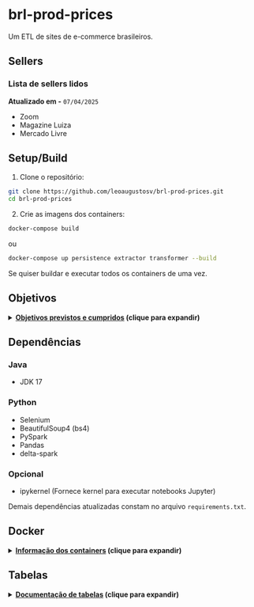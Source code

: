 # brl-prod-prices

Um ETL de sites de e-commerce brasileiros.

## Sellers

### Lista de sellers lidos

**Atualizado em -** ```07/04/2025```
- Zoom
- Magazine Luiza
- Mercado Livre


## Setup/Build

1. Clone o repositório:

```bash
git clone https://github.com/leoaugustosv/brl-prod-prices.git
cd brl-prod-prices
```

2. Crie as imagens dos containers:

```bash
docker-compose build
```

ou

```bash
docker-compose up persistence extractor transformer --build
```

Se quiser buildar e executar todos os containers de uma vez.



## Objetivos

<details>
<summary> <b><u>Objetivos previstos e cumpridos</u> (clique para expandir)</b>  </summary> 
<br/>

**Atualizado em -** ```11/04/2025```

1. Extrair informações variadas dos produtos mais vendidos em cada categoria de diferentes e-commerces brasileiros - **```(100%)```**. ✅
2. Transformar as informações extraídas em dataframes com dados relevantes [nome, preço, url, avaliações, etc] - **```(100%)```**. ✅
3. Ingestar os dataframes obtidos em tabelas delta locais bronze, particionadas por data [Products, Sellers] - **```(100%)```**. ✅
4. Possibilitar export de partições das tabelas delta para arquivos únicos [ATUALMENTE: CSV, Parquet] - **```(100%)```**. ✅
5. Ingestar tabela silver com um id único para cada produto, usando a chave URL - **```(100%)```**. ✅
6. Ingestar tabela silver com a última versão de cada produto por partição, usando a chave URL - **```(100%)```**. ✅
7. Ingestar tabela silver com a última versão de cada categoria, usando a chave URL - **```(100%)```**. ✅
8. Criar imagens para executar o ETL em diferentes containers Docker (armazenamento, extract, transform) - **```(100%)```**. ✅
9. Otimizar scraping para lidar com poucos recursos e OS instável - **```(100%)```**. ✅
10. Integrar projeto com a Cloud (GCP) - **(0%)**. ❌
- **OBS:** Ainda analisando como será feito e com quais objetivos.
11. Integrar ao projeto um modelo de aprendizado não supervisionado usando o algoritmo KMeans com os dados de produtos - **(0%)**. ❌
- **OBS:** Ainda analisando como será feito e com quais objetivos.

</details>

## Dependências

### Java

- JDK 17

### Python

- Selenium
- BeautifulSoup4 (bs4)
- PySpark
- Pandas
- delta-spark


### Opcional

- ipykernel (Fornece kernel para executar notebooks Jupyter)

Demais dependências atualizadas constam no arquivo ```requirements.txt```.

## Docker

<details>
<summary> <b><u>Informação dos containers</u> (clique para expandir)</b>  </summary> 

### Persistence

- **Função:** Armazena os DBs e suas respectivas tabelas delta.


### Extractor

- **Função:** Extrai via ChromeDriver os dados de produtos e sellers.
- **Porta:** 5900

### Transformer

- **Função:** Transforma os dados da camada bronze e salva na camada silver.


</details>



## Tabelas

<details>
<summary> <b><u>Documentação de tabelas</u> (clique para expandir)</b>  </summary> 

As tabelas são salvas utilizando delta-spark, criando-se na raíz do repositório um armazenamento Hive Metastore.


### Camada Bronze (b_prod_prices)

#### Produtos (b_prod_prices.b_products)

```Tabela de origem dos produtos extraídos de cada seller.```

| Nome | Tipo | Descrição | Default | Origem
| --- | --- | --- | --- | ---
| id | string | Id único da ingestão de cada produto | - | Gerado ao ser ingestado
| name | string | Nome do produto | - | Web scraping
| url | string | Link para a página do produto | - | Web scraping
| category | string | Categoria definida pelo próprio e-commerce | - | Web scraping
| price_in_cash | double | Preço à vista | - | Web scraping
| price_in_installments | double | Preço parcelado | -999 | Web scraping ou  calculado
| installments_num | int | Número de parcelas possíveis | 0 | Web scraping
| installments_value | double | Valor da parcela | -999 | Web scraping ou calculado
| img | string | Link para a imagem do produto | null | Web scraping
| seller | string | Nome do e-commerce em que o produto foi extraído | - | Atribuído automaticamente
| rating | double | Nota de avaliação do produto | -999 | Web scraping
| rating_users | int | Quantidade de usuários que avaliaram o produto | 0 | Web scraping
| position | int | Posição do produto nos mais vendidos da categoria em que se encontra | - | Gerado ao ser ingestado
| dt_refe_crga | string | Data da ingestão | - | Gerado em tempo de carga
| dh_exec | timestamp | Data e hora da ingestão | - | Gerado em tempo de carga

**Características**

- **Chaves**: url + dh_exec
- **Schema**: MergeSchema
- **Modo de carga**: Append
- **Partição**: dt_refe_crga

----

#### Sellers (b_prod_prices.b_sellers)

```Tabela de origem dos sellers parametrizados e suas respectivas categorias obtidas.```

| Nome | Tipo | Descrição | Default | Origem
| --- | --- | --- | --- | ---
| id | string | Id único do vendedor | - | Arquivo de parâmetros
| name | string | Nome do vendedor | - | Arquivo de parâmetros
| url | array(array(string)) | Links específicos para extração dos produtos e categorias do vendedor | - | Arquivo de parâmetros
| categories | array(map(string,string)) | Categoria definida pelo próprio e-commerce | - | Web scraping
| dt_refe_crga | string | Data da ingestão | - | Gerado em tempo de carga
| dh_exec | timestamp | Data e hora da ingestão | - | Gerado em tempo de carga

**Características**

- **Chaves**: id + dh_exec
- **Schema**: MergeSchema
- **Modo de carga**: Overwrite (partição)
- **Partição**: dt_refe_crga

----

### Silver (s_last_ver_products_table)

```Tabela visão produto. Exibe sempre a última versão de cada produto e suas respectivas informações.```

| Nome | Tipo | Descrição | Default | Origem
| --- | --- | --- | --- | ---
| DS_URL | string | URL do produto | - | Gerado na origem
| ID_ORIGIN | string | Id de ingestão do produto | - | Gerado na origem
| NM_PRODUCT | string | Nome do produto | - | Gerado na origem
| DS_IMG | string | Categoria definida pelo próprio e-commerce | - | Gerado na origem
| DS_CATEGORY | string | Categoria definida pelo próprio e-commerce | - | Gerado na origem
| VL_CASH | double | Preço à vista | - | Gerado na origem
| VL_INSTALLMENTS | double | Preço parcelado | - | Gerado na origem
| NR_INSTALLMENTS | int | Número de parcelas possíveis | - | Gerado na origem
| VL_SINGLE_INSTALLMENT | double | Valor da parcela | - | Gerado na origem
| NM_SELLER | string | Nome do e-commerce em que o produto foi extraído | - | Gerado na origem
| VL_RATING | double | Nota de avaliação do produto | - | Gerado na origem
| QT_RATING_USERS | int | Quantidade de usuários que avaliaram o produto | - | Gerado na origem
| NR_POSITION | int | Posição do produto nos mais vendidos da categoria em que se encontra | - | Gerado na origem
| dt_refe_crga | string | Data da ingestão | - | Gerado em tempo de carga
| dh_exec | timestamp | Data e hora da ingestão | - | Gerado em tempo de carga

**Características**

- **Chaves**: ID_CATALOG
- **Schema**: MergeSchema
- **Modo de carga**: Overwrite (partição)
- **Partição**: dt_refe_crga
- **Origem**: b_products
- **Tipos de carga**: Full

----


### Silver (s_catalog_products)

```Tabela visão produto sumarizada. Define um uuid para cada produto já ingestado em algum momento na origem.```

| Nome | Tipo | Descrição | Default | Origem
| --- | --- | --- | --- | ---
| ID_ORIGIN | string | Id de ingestão do produto | - | Gerado na origem
| NM_PRODUCT | string | Nome do produto | - | Gerado na origem
| DS_URL | string | URL do produto | - | Gerado na origem
| DS_IMG | string | URL da imagem do produto | - | Gerado na origem
| ID_CATALOG | string | UUID único do produto | - | Gerado em tempo de carga
| dt_refe_crga | string | Data da ingestão | - | Gerado em tempo de carga
| dh_exec | timestamp | Data e hora da ingestão | - | Gerado em tempo de carga

**Características**

- **Chaves**: ID_CATALOG
- **Schema**: MergeSchema
- **Modo de carga**: Overwrite (partição)
- **Partição**: dt_refe_crga
- **Origem**: b_products
- **Tipos de carga**: Full

----

### Silver (s_catalog_products)

```Tabela visão categoria-seller. Criada a partir das estruturas de categorias de cada seller na origem.```

| Nome | Tipo | Descrição | Default | Origem
| --- | --- | --- | --- | ---
| ID_CATEGORY | string | Id sequencial único para cada categoria | - | Gerado em tempo de carga
| DS_CATEGORY | string | Descrição da categoria | - | Gerado na origem
| NM_SELLER | string | Nome do e-commerce em que o produto foi extraído | - | Gerado na origem
| DS_URL | string | URL da categoria | - | Gerado na origem
| DH_ORIGIN_EXEC | timestamp | Data e hora da última ingestão da categoria na origem | - | Gerado na origem
| dt_refe_crga | string | Data da ingestão | - | Gerado em tempo de carga
| dh_exec | timestamp | Data e hora da ingestão | - | Gerado em tempo de carga

**Características**

- **Chaves**: ID_CATEGORY
- **Schema**: MergeSchema
- **Modo de carga**: Overwrite (partição)
- **Partição**: dt_refe_crga
- **Origem**: b_products
- **Tipos de carga**: 
    - **Full** (total)
    - **Incremental** (comparativo entre última partição salva VS tempo de execução)
    
----



</details>